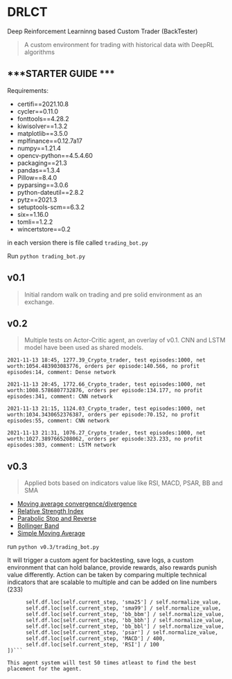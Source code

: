 # DRLCT

Deep Reinforcement Learninng based Custom Trader (BackTester)
> A custom environment for trading with historical data with DeepRL algorithms


## ***STARTER GUIDE ***
Requirements: 

- certifi==2021.10.8
- cycler==0.11.0
- fonttools==4.28.2
- kiwisolver==1.3.2
- matplotlib==3.5.0
- mplfinance==0.12.7a17
- numpy==1.21.4
- opencv-python==4.5.4.60
- packaging==21.3
- pandas==1.3.4
- Pillow==8.4.0
- pyparsing==3.0.6
- python-dateutil==2.8.2
- pytz==2021.3
- setuptools-scm==6.3.2
- six==1.16.0
- tomli==1.2.2
- wincertstore==0.2

in each version there is file called ```trading_bot.py```

Run ```python trading_bot.py```


## v0.1
> Initial random walk on trading and pre solid environment as an exchange.

## v0.2
> Multiple tests on Actor-Critic agent, an overlay of v0.1. CNN and LSTM model have been used as shared models.

`2021-11-13 18:45, 1277.39_Crypto_trader, test episodes:1000, net worth:1054.483903083776, orders per episode:140.566, no profit episodes:14, comment: Dense network`

`2021-11-13 20:45, 1772.66_Crypto_trader, test episodes:1000, net worth:1008.5786807732876, orders per episode:134.177, no profit episodes:341, comment: CNN network`

`2021-11-13 21:15, 1124.03_Crypto_trader, test episodes:1000, net worth:1034.3430652376387, orders per episode:70.152, no profit episodes:55, comment: CNN network`

`2021-11-13 21:31, 1076.27_Crypto_trader, test episodes:1000, net worth:1027.3897665208062, orders per episode:323.233, no profit episodes:303, comment: LSTM network`


## v0.3
> Applied bots based on indicators value like RSI, MACD, PSAR, BB and SMA
- [Moving average convergence/divergence](https://www.investopedia.com/terms/m/macd.asp)
- [Relative Strength Index](https://www.investopedia.com/terms/r/rsi.asp)
- [Parabolic Stop and Reverse](https://www.investopedia.com/terms/p/parabolicindicator.asp)
- [Bollinger Band](https://www.investopedia.com/terms/b/bollingerbands.asp)
- [Simple Moving Average](https://www.investopedia.com/terms/s/sma.asp)



run ```python v0.3/trading_bot.py```

It will trigger a custom agent for backtesting, save logs, a custom environment that can hold balance, provide rewards, also rewards punish value differently. Action can be taken by comparing multiple technical indicators that are scalable to multiple and can be added on line numbers (233)

```self.indicators_history.append([self.df.loc[self.current_step, 'sma7'] / self.normalize_value,
      self.df.loc[self.current_step, 'sma25'] / self.normalize_value,
      self.df.loc[self.current_step, 'sma99'] / self.normalize_value,
      self.df.loc[self.current_step, 'bb_bbm'] / self.normalize_value,
      self.df.loc[self.current_step, 'bb_bbh'] / self.normalize_value,
      self.df.loc[self.current_step, 'bb_bbl'] / self.normalize_value,
      self.df.loc[self.current_step, 'psar'] / self.normalize_value,
      self.df.loc[self.current_step, 'MACD'] / 400,
      self.df.loc[self.current_step, 'RSI'] / 100
])```

This agent system will test 50 times atleast to find the best placement for the agent.                                 
